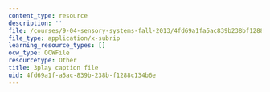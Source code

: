 ```yaml
---
content_type: resource
description: ''
file: /courses/9-04-sensory-systems-fall-2013/4fd69a1fa5ac839b238bf1288c134b6e_LJZi6CZafms.srt
file_type: application/x-subrip
learning_resource_types: []
ocw_type: OCWFile
resourcetype: Other
title: 3play caption file
uid: 4fd69a1f-a5ac-839b-238b-f1288c134b6e
---
```

